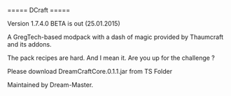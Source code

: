 ===== DCraft =====

Version 1.7.4.0 BETA is out (25.01.2015)

A GregTech-based modpack with a dash of magic provided by Thaumcraft and its addons.

The pack recipes are hard. And I mean it. Are you up for the challenge ?

Please download DreamCraftCore.0.1.1.jar from TS Folder

Maintained by Dream-Master.
